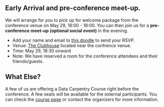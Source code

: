 ## Early Arrival and pre-conference meet-up.

We will arrange for you to pick up for welcome package from the conference venue on May 29, 16:00 - 18:00. You can then join us for a **pre-conference meet-up (optional social event)** in the evening.

- Add your name and email to [this doodle](https://doodle.com/poll/37i357fyd8ard9d6) to send your RSVP.
- Venue: [The Clubhouse](https://goo.gl/maps/kDyypb2bbmq) located near the confrence venue.
- Time: May 29, 18:30 onward
- Note: We have reserved a room for the conference attendees and their friends/guests.

## What Else?

A few of us are offering a Data Carpentry Course right before the conference. A few seats will be available for the external participants. You can check the [course page](https://malvikasharan.github.io/2018-05-28-Dublin) or contact the organizers for more information.


